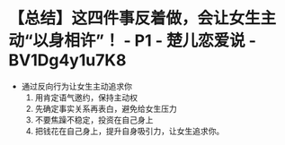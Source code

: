 # 【总结】这四件事反着做，会让女生主动“以身相许”！ - P1 - 楚儿恋爱说 - BV1Dg4y1u7K8

-   通过反向行为让女生主动追求你
    1.  用肯定语气邀约，保持主动权
    2.  先确定事实关系再表白，避免给女生压力
    3.  不要焦躁不稳定，投资在自己身上
    4.  把钱花在自己身上，提升自身吸引力，让女生追求你。